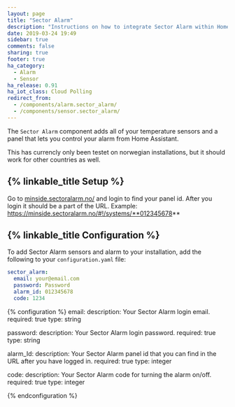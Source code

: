 ```yaml
---
layout: page
title: "Sector Alarm"
description: "Instructions on how to integrate Sector Alarm within Home Assistant."
date: 2019-03-24 19:49
sidebar: true
comments: false
sharing: true
footer: true
ha_category:
  - Alarm
  - Sensor
ha_release: 0.91
ha_iot_class: Cloud Polling
redirect_from:
  - /components/alarm.sector_alarm/
  - /components/sensor.sector_alarm/
---
```


The `Sector Alarm` component adds all of your temperature sensors and a panel that lets you control your alarm from Home Assistant.

This has currencly only been testet on norwegian installations, but it should work for other countries as well.

## {% linkable_title Setup %}

Go to [minside.sectoralarm.no/](https://minside.sectoralarm.no/) and login to find your panel id. After you login it should be a part of the URL. Example: https://minside.sectoralarm.no/#!/systems/**012345678**

## {% linkable_title Configuration %}

To add Sector Alarm sensors and alarm to your installation, add the following to your `configuration.yaml` file:

```yaml
sector_alarm:
  email: your@email.com
  password: Password
  alarm_id: 012345678
  code: 1234
```

{% configuration %}
email:
  description: Your Sector Alarm login email.
  required: true
  type: string

password:
  description: Your Sector Alarm login password.
  required: true
  type: string

alarm_Id:
  description: Your Sector Alarm panel id that you can find in the URL after you have logged in.
  required: true
  type: integer

code:
  description: Your Sector Alarm code for turning the alarm on/off.
  required: true
  type: integer

{% endconfiguration %}
